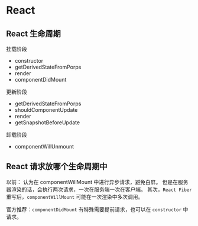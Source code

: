 # React


## React 生命周期

挂载阶段
 - constructor
 - getDerivedStateFromPorps
 - render
 - componentDidMount

更新阶段
 - getDerivedStateFromPorps
 - shouldComponentUpdate
 - render
 - getSnapshotBeforeUpdate

卸载阶段
 - componentWillUnmount


## React 请求放哪个生命周期中

以前：
认为在 componentWillMount 中进行异步请求，避免白屏。
但是在服务器渲染的话，会执行两次请求，一次在服务端一次在客户端。
其次，`React Fiber` 重写后，`componentWillMount` 可能在一次渲染中多次调用。

官方推荐：`componentDidMount`
有特殊需要提前请求，也可以在 `constructor` 中请求。
